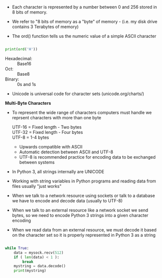* Each character is represented by a number between 0 and 256 stored in 8 bits of memory.

* We refer to "8 bits of memory as a "byte" of memory - (i.e. my disk drive contains 3 Terabytes of memory)

* The ord() function tells us the numeric value of a simple ASCII character

```python

print(ord('H'))

```

<dl>
<dt>Hexadecimal:</dt> 
<dd>Base16</dd>
<dt>Oct:</dt> 
<dd>Base8</dd>
<dt>Binary:</dt>
<dd>0s and 1s</dd>

* Unicode is universal code for character sets (unicode.org/charts/)


**Multi-Byte Characters**

* To represent the wide range of characters computers must handle we reprsent characters with more than one byte

	UTF-16 = Fixed length - Two bytes  
	UTF-32 = Fixed length - Four bytes  
	UTF-8 = 1-4 bytes
	 * Upwards compatible with ASCII
	 * Automatic detection between ASCII and UTF-8
	 * UTF-8 is recommended practice for encoding data to be exchanged 
		between systems

* In Python 3, all strings internally are UNICODE

* Working with string variables in Python programs and reading data from files usually "just works"

* When we talk to a network resource using sockets or talk to a database we have to encode and decode data (usually to UTF-8)

* When we talk to an external resource like a network socket we send bytes, so we need to encode Python 3 strings into a given character encoding

* When we read data from an external resource, we must decode it based on the character set so it is properly represented in Python 3 as a string

```python

while True:
	data = mysock.recv(512)
	if ( len(data) < 1 ):
		break
	mystring = data.decode()
	print(mystring)
```

